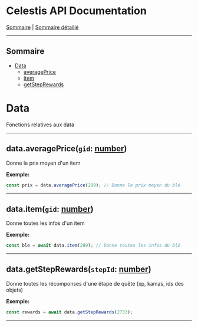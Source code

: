 # Celestis API Documentation

[Sommaire](README.md) | [Sommaire détaillé](singlepage.md)

<hr>

## Sommaire

- [Data](#data)
  - [averagePrice](#averagePrice)
  - [item](#item)
  - [getStepRewards](#getsteprewards)

# Data

Fonctions relatives aux data

<hr>

<h2 id="averagePrice">data.averagePrice(<code>gid</code>: <a href="https://developer.mozilla.org/fr-Fr/docs/Web/JavaScript/Data_structures#Number_type">number</a>)</h2>

Donne le prix moyen d'un item

**Exemple:**

```js
const prix = data.averagePrice(289); // Donne le prix moyen du blé
```

<hr>

<h2 id="item">data.item(<code>gid</code>: <a href="https://developer.mozilla.org/fr-Fr/docs/Web/JavaScript/Data_structures#Number_type">number</a>)</h2>

Donne toutes les infos d'un item

**Exemple:**

```js
const ble = await data.item(289); // Donne toutes les infos du blé
```

<hr>

<h2 id="getsteprewards">data.getStepRewards(<code>stepId</code>: <a href="https://developer.mozilla.org/fr-Fr/docs/Web/JavaScript/Data_structures#Number_type">number</a>)</h2>

Donne toutes les récomponses d'une étape de quête (xp, kamas, ids des objets)

**Exemple:**

```js
const rewards = await data.getStepRewards(2733);
```

<hr>
